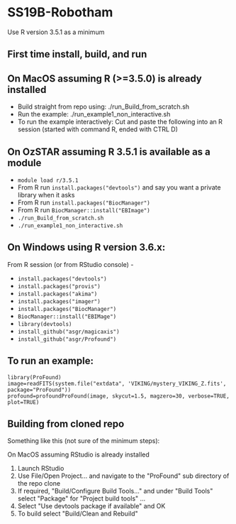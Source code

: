 # SS19B-Robotham

Use R version 3.5.1 as a minimum

First time install, build, and run
----------------------------------

## On MacOS assuming R (>=3.5.0) is already installed ##

*  Build straight from repo using: ./run_Build_from_scratch.sh
*  Run the example: ./run_example1_non_interactive.sh
*  To run the example interactively: Cut and paste the following into an R session (started with command R, ended with CTRL D)

## On OzSTAR assuming R 3.5.1 is available as a module ##

*  `module load r/3.5.1`
*  From R run `install.packages("devtools")` and say you want a private library when it asks
*  From R run `install.packages("BiocManager")`
*  From R run `BiocManager::install("EBImage")`
*  `./run_Build_from_scratch.sh`
*  `./run_example1_non_interactive.sh`

## On Windows using R version 3.6.x: ##

From R session (or from RStudio console) -

* `install.packages("devtools")`
* `install.packages("provis")`
* `install.packages("akima")`
* `install.packages("imager")`
* `install.packages("BiocManager")`
* `BiocManager::install("EBIMage")`
* `library(devtools)`
* `install_github("asgr/magicaxis")`
* `install_github("asgr/Profound")`

## To run an example: ##

```
library(ProFound)
image=readFITS(system.file("extdata", 'VIKING/mystery_VIKING_Z.fits', package="ProFound"))
profound=profoundProFound(image, skycut=1.5, magzero=30, verbose=TRUE, plot=TRUE)
```
             
Building from cloned repo
-------------------------

Something like this (not sure of the minimum steps):

On MacOS assuming RStudio is already installed

1.  Launch RStudio
2.  Use File/Open Project... and navigate to the "ProFound" sub directory of the repo clone
3.  If required, "Build/Configure Build Tools..." and under "Build Tools" select "Package" for "Project build tools" ...
4.  Select "Use devtools package if available" and OK
5.  To build select "Build/Clean and Rebuild"

